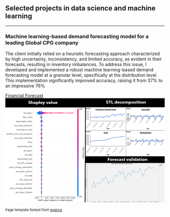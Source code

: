 ## Selected projects in data science and machine learning

---

### Machine learning-based demand forecasting model for a leading Global CPG company
The client initially relied on a heuristic forecasting approach characterized by high uncertainty, inconsistency, and limited accuracy, as evident in their forecasts, resulting in inventory imbalances. To address this issue, I developed and implemented a robust machine learning-based demand forecasting model at a granular level, specifically at the distribution level. This implementation significantly improved accuracy, raising it from 37% to an impressive 76%

[Financial Forecast](/sample_page)
<img src="images/portfolio.png?raw=true"/>


<p style="font-size:11px">Page template forked from <a href="https://github.com/evanca/quick-portfolio">evanca</a></p>
<!-- Remove above link if you don't want to attibute -->
